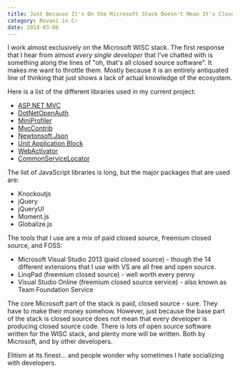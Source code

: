```yaml
---
title: Just Because It's On the Microsoft Stack Doesn't Mean It's Closed Source
category: Rovani in C♯
date: 2014-03-06
---
```


I work almost exclusively on the Microsoft WISC stack. The first response that I hear from almost _every single developer_ that I've chatted with is something along the lines of "oh, that's all closed source software". It makes me want to throttle them. Mostly because it is an entirely antiquated line of thinking that just shows a lack of actual knowledge of the ecosystem.

Here is a list of the different libraries used in my current project:

- [ASP.NET MVC](http://aspnetwebstack.codeplex.com/)
- [DotNetOpenAuth](https://github.com/DotNetOpenAuth/DotNetOpenAuth)
- [MiniProfiler](https://github.com/SamSaffron/MiniProfiler)
- [MvcContrib](http://mvccontrib.codeplex.com/SourceControl/latest)
- [Newtonsoft.Json](https://github.com/JamesNK/Newtonsoft.Json)
- [Unit Application Block](http://unity.codeplex.com/SourceControl/latest)
- [WebActivator](http://unity.codeplex.com/SourceControl/latest)
- [CommonServiceLocator](http://commonservicelocator.codeplex.com/SourceControl/latest)

The list of JavaScript libraries is long, but the major packages that are used are:

- Knockoutjs
- jQuery
- jQueryUI
- Moment.js
- Globalize.js

The tools that I use are a mix of paid closed source, freemium closed source, and FOSS:

- Microsoft Visual Studio 2013 (paid closed source) - though the 14 different extensions that I use with VS are all free and open source.
- LinqPad (freemium closed source) - well worth every penny
- Visual Studio Online (freemium closed source service) - also known as Team Foundation Service

The core Microsoft part of the stack is paid, closed source - sure. They have to make their money somehow. However, just because the base part of the stack is closed source does not mean that every developer is producing closed source code. There is lots of open source software written for the WISC stack, and plenty more will be written. Both by Microsoft, and by other developers.

Elitism at its finest&hellip; and people wonder why sometimes I hate socializing with developers.